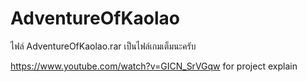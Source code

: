 # AdventureOfKaolao

ไฟล์ AdventureOfKaolao.rar เป็นไฟล์เกมเต็มนะครับ

https://www.youtube.com/watch?v=GICN_SrVGqw for project explain
